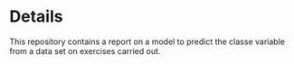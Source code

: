 # Details

This repository contains a report on a model to predict the classe variable from a data set on exercises carried out.

